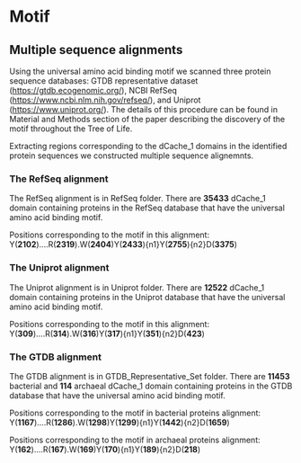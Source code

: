 # Motif

## Multiple sequence alignments
Using the universal amino acid binding motif we scanned three protein sequence databases: GTDB representative dataset (https://gtdb.ecogenomic.org/), NCBI RefSeq (https://www.ncbi.nlm.nih.gov/refseq/), and Uniprot (https://www.uniprot.org/). The details of this procedure can be found in Material and Methods section of the paper describing the discovery of the motif throughout the Tree of Life.

Extracting regions corresponding to the dCache_1 domains in the identified protein sequences we constructed multiple sequence alignemnts.

### The RefSeq alignment
The RefSeq alignment is in RefSeq folder. There are **35433** dCache_1 domain containing proteins in the RefSeq database that have the universal amino acid binding motif.

Positions corresponding to the motif in this alignment:
Y(**2102**)....R(**2319**).W(**2404**)Y(**2433**){n1}Y(**2755**){n2}D(**3375**)

### The Uniprot alignment
The Uniprot alignment is in Uniprot folder. There are **12522** dCache_1 domain containing proteins in the Uniprot database that have the universal amino acid binding motif.

Positions corresponding to the motif in this alignment:
Y(**309**)....R(**314**).W(**316**)Y(**317**){n1}Y(**351**){n2}D(**423**)

### The GTDB alignment
The GTDB alignment is in GTDB_Representative_Set folder. There are **11453** bacterial and **114** archaeal dCache_1 domain containing proteins in the GTDB database that have the universal amino acid binding motif.

Positions corresponding to the motif in bacterial proteins alignment: 
Y(**1167**)....R(**1286**).W(**1298**)Y(**1299**){n1}Y(**1442**){n2}D(**1659**)

Positions corresponding to the motif in archaeal proteins alignment:
Y(**162**)....R(**167**).W(**169**)Y(**170**){n1}Y(**189**){n2}D(**218**)
